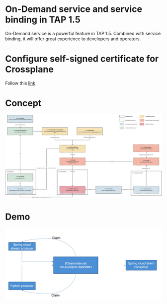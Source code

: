 # On-Demand service and service binding in TAP 1.5  

On-Demand service is a powerful feature in TAP 1.5. Combined with service binding, it will offer great experience to developers and operators.  

# Configure self-signed certificate for Crossplane

  Follow this [link](https://docs.crossplane.io/v1.10/guides/self-signed-ca-certs/)  

# Concept

![Concept](/img/concept.png "Concept")  

# Demo

![Demo](/img/rmq.jpg "Demo")  
